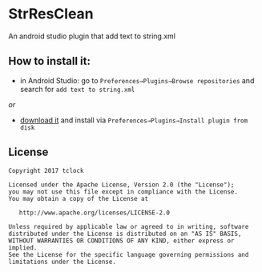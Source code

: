 # StrResClean
An android studio plugin that add text to string.xml

## How to install it:

 - in Android Studio: go to `Preferences→Plugins→Browse repositories` and search for `add text to string.xml`

 _or_

 - [download it](http://plugins.jetbrains.com/plugin/11400) and install via `Preferences→Plugins→Install plugin from disk`




## License

```
Copyright 2017 tclock

Licensed under the Apache License, Version 2.0 (the "License");
you may not use this file except in compliance with the License.
You may obtain a copy of the License at

   http://www.apache.org/licenses/LICENSE-2.0

Unless required by applicable law or agreed to in writing, software
distributed under the License is distributed on an "AS IS" BASIS,
WITHOUT WARRANTIES OR CONDITIONS OF ANY KIND, either express or implied.
See the License for the specific language governing permissions and
limitations under the License.
```

